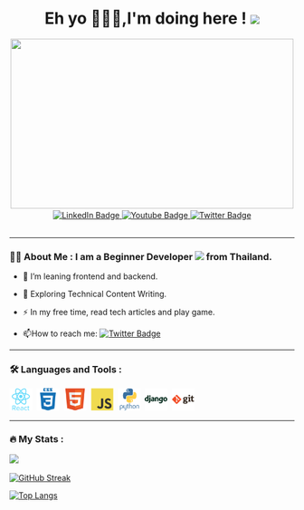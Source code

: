   <div align='center'>
<h1>
  Eh yo 👨🏻‍💻,I'm doing here !
  <img src="https://media.giphy.com/media/hvRJCLFzcasrR4ia7z/giphy.gif" width="30px"/>
</h1>
  </div>
  <div align="center">
  <img src="https://media.giphy.com/media/hi2kPofVMW70k/giphy.gif" width="500" height="300"/>
</div>
<div id="badges" align='center'>
  <a href="your-linkedin-URL">
    <img src="https://img.shields.io/badge/LinkedIn-blue?style=for-the-badge&logo=linkedin&logoColor=white" alt="LinkedIn Badge"/>
  </a>
  <a href="https://www.youtube.com/channel/UCTVdZL9eZpLY1owG-HOXx7g">
    <img src="https://img.shields.io/badge/YouTube-red?style=for-the-badge&logo=youtube&logoColor=white" alt="Youtube Badge"/>
  </a>
  <a href="https://twitter.com/JK369x">
    <img src="https://img.shields.io/badge/Twitter-blue?style=for-the-badge&logo=twitter&logoColor=white" alt="Twitter Badge"/>
  </a>
</div>
<div align='center'>
<img src="https://komarev.com/ghpvc/?username=JK369x&style=flat-square&color=blue" alt=""/>
</div>

  
---

### :woman_technologist: About Me : I am a Beginner Developer <img src="https://media.giphy.com/media/WUlplcMpOCEmTGBtBW/giphy.gif" width="30"> from Thailand.
- :telescope: I’m leaning frontend and backend.

- :seedling: Exploring Technical Content Writing.

- :zap: In my free time, read tech articles and play game.

- :mailbox:How to reach me:  <a href="https://twitter.com/JK369x">
    <img src="https://img.shields.io/badge/Twitter-blue?style=for-the-badge&logo=twitter&logoColor=white" width='40' alt="Twitter Badge"/>
  </a>
---

### :hammer_and_wrench: Languages and Tools :
<div>
  <img src="https://github.com/devicons/devicon/blob/master/icons/react/react-original-wordmark.svg" title="React" alt="React" width="40" height="40"/>&nbsp;
  <img src="https://github.com/devicons/devicon/blob/master/icons/css3/css3-plain-wordmark.svg"  title="CSS3" alt="CSS" width="40" height="40"/>&nbsp;
  <img src="https://github.com/devicons/devicon/blob/master/icons/html5/html5-original.svg" title="HTML5" alt="HTML" width="40" height="40"/>&nbsp;
  <img src="https://github.com/devicons/devicon/blob/master/icons/javascript/javascript-original.svg" title="JavaScript" alt="JavaScript" width="40" height="40"/>&nbsp;
    <img src="https://github.com/devicons/devicon/blob/master/icons/python/python-original-wordmark.svg" title="Python" alt="Python" width="40" height="40"/>&nbsp;
  <img src="https://github.com/devicons/devicon/blob/master/icons/django/django-plain-wordmark.svg" title="Django" alt="Django" width="40" height="40"/>&nbsp;
  <img src="https://github.com/devicons/devicon/blob/master/icons/git/git-original-wordmark.svg" title="Git" **alt="Git" width="40" height="40"/>
</div>

---

### :fire: My Stats :
  <img src="https://media.giphy.com/media/gjrYDwbjnK8x36xZIO/giphy.gif" width="150"/>


[![GitHub Streak](http://github-readme-streak-stats.herokuapp.com?user=JK369x&theme=dark&background=000000)](https://git.io/streak-stats)




[![Top Langs](https://github-readme-stats.vercel.app/api/top-langs/?username=JK369x&layout=compact&theme=vision-friendly-dark)](https://github.com/anuraghazra/github-readme-stats)


